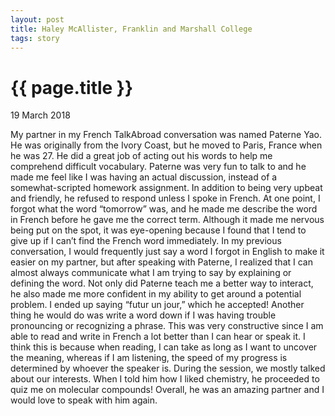 ```yaml
---
layout: post
title: Haley McAllister, Franklin and Marshall College
tags: story
---
```


# {{ page.title }}

 19 March 2018

My partner in my French TalkAbroad conversation was named Paterne Yao. He was originally from the Ivory Coast, but he moved to Paris, France when he was 27. He did a great job of acting out his words to help me comprehend difficult vocabulary. Paterne was very fun to talk to and he made me feel like I was having an actual discussion, instead of a somewhat-scripted homework assignment. In addition to being very upbeat and friendly, he refused to respond unless I spoke in French. At one point, I forgot what the word “tomorrow” was, and he made me describe the word in French before he gave me the correct term. Although it made me nervous being put on the spot, it was eye-opening because I found that I tend to give up if I can’t find the French word immediately. In my previous conversation, I would frequently just say a word I forgot in English to make it easier on my partner, but after speaking with Paterne, I realized that I can almost always communicate what I am trying to say by explaining or defining the word. Not only did Paterne teach me a better way to interact, he also made me more confident in my ability to get around a potential problem. I ended up saying “futur un jour,” which he accepted! Another thing he would do was write a word down if I was having trouble pronouncing or recognizing a phrase. This was very constructive since I am able to read and write in French a lot better than I can hear or speak it. I think this is because when reading, I can take as long as I want to uncover the meaning, whereas if I am listening, the speed of my progress is determined by whoever the speaker is. During the session, we mostly talked about our interests. When I told him how I liked chemistry, he proceeded to quiz me on molecular compounds! Overall, he was an amazing partner and I would love to speak with him again.